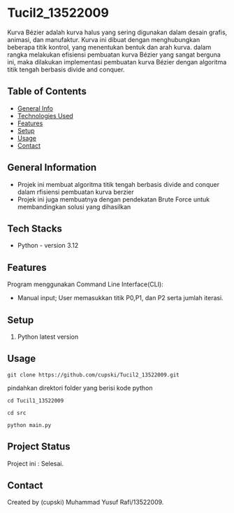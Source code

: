 #  Tucil2_13522009
Kurva Bézier adalah kurva halus yang sering digunakan dalam desain grafis, animasi, dan manufaktur. Kurva ini dibuat dengan menghubungkan beberapa titik kontrol, yang menentukan bentuk dan arah kurva. dalam rangka melakukan efisiensi pembuatan kurva Bézier yang sangat berguna ini, maka dilakukan implementasi pembuatan kurva Bézier dengan algoritma titik tengah berbasis divide and conquer.
## Table of Contents
* [General Info](#general-information)
* [Technologies Used](#technologies-used)
* [Features](#features)
* [Setup](#setup)
* [Usage](#usage)
* [Contact](#contact)
<!-- * [License](#license) -->


## General Information
- Projek ini membuat algoritma titik tengah berbasis divide and conquer dalam rfisiensi pembuatan kurva berzier
- Projek ini juga membuatnya dengan pendekatan Brute Force untuk membandingkan solusi yang dihasilkan
<!-- You don't have to answer all the questions - just the ones relevant to your project. -->


## Tech Stacks
- Python - version 3.12


## Features
Program menggunakan Command Line Interface(CLI):
- Manual input; User memasukkan titik P0,P1, dan P2 serta jumlah iterasi.


## Setup
1. Python latest version


## Usage
```shell
git clone https://github.com/cupski/Tucil2_13522009.git
```
pindahkan direktori folder yang berisi kode python
```shell
cd Tucil1_13522009
```
```shell
cd src
```
```shell
python main.py
```

## Project Status
Project ini : Selesai.



## Contact
Created by (cupski) Muhammad Yusuf Rafi/13522009.


<!-- Optional -->
<!-- ## License -->
<!-- This project is open source and available under the [... License](). -->

<!-- You don't have to include all sections - just the one's relevant to your project -->
